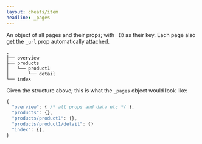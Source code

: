 ```yaml
---
layout: cheats/item
headline: _pages
---
```


An object of all pages and their props; with `_ID` as their key. Each page also get the `_url` prop automatically attached.

```shell
.
├── overview
├── products
│   └── product1
│       └── detail
└── index
```

Given the structure above; this is what the `_pages` object would look like:

```js
{
  "overview": { /* all props and data etc */ },
  "products": {},
  "products/product1": {},
  "products/product1/detail": {}
  "index": {},
}
```

